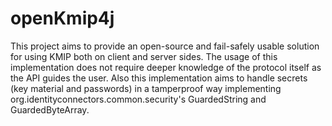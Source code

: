 # openKmip4j
This project aims to provide an open-source and fail-safely usable solution for using KMIP both on client and server sides. The usage of this implementation does not require deeper knowledge of the protocol itself as the API guides the user. Also this implementation aims to handle secrets (key material and passwords) in a tamperproof way implementing org.identityconnectors.common.security's GuardedString and GuardedByteArray.
